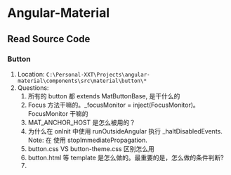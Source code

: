 # Angular-Material

## Read Source Code

### Button

1. Location: `C:\Personal-XXT\Projects\angular-material\components\src\material\button\*`
2. Questions:
   1. 所有的 button 都 extends MatButtonBase, 是干什么的
   2. Focus 方法干嘛的。_focusMonitor = inject(FocusMonitor)。 FocusMonitor 干嘛的
   3. MAT_ANCHOR_HOST 是怎么被用的？
   4. 为什么在 onInit 中使用 runOutsideAngular 执行 _haltDisabledEvents. Note: 在 使用 stopImmediatePropagation.
   5. button.css VS button-theme.css 区别怎么用
   6. button.html 等 template 是怎么做的。最重要的是，怎么做的条件判断?
   7. 